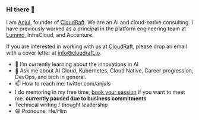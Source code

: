 ### Hi there 👋
I am [Anjul](https://anjul.dev), founder of [CloudRaft](www.cloudraft.io). We are an AI and cloud-native consulting.
I have previously worked as a principal in the platform engineering team at [Lummo](https://www.linkedin.com/company/lummoindonesia), InfraCloud, and Accenture. 

If you are interested in working with us at [CloudRaft](https://cloudraft.io), please drop an email with a cover letter at info@cloudraft.io. 


- 🌱 I’m currently learning about the innovations in AI
- 💬 Ask me about AI Cloud, Kubernetes, Cloud Native, Career progression, DevOps, and tech in general.
- 📫 How to reach me: twitter.com/anjuls
- I do mentoring in my free time, [book your session](https://anjul.dev/mentoring) if you want to meet me. **currently paused due to business commitments**
- Technical writing / thought leadership
- 😄 Pronouns: He/Him

